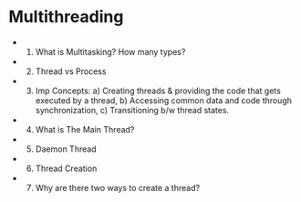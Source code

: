 # Multithreading
* 1. What is Multitasking? How many types?
* 2. Thread vs Process
* 3. Imp Concepts: a) Creating threads & providing the code that gets executed by a thread, b) Accessing common data and code through synchronization, c) Transitioning b/w thread states.
* 4. What is The Main Thread?
* 5. Daemon Thread
* 6. Thread Creation
* 7. Why are there two ways to create a thread?

